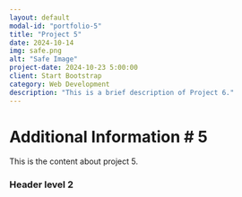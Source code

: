 ```yaml
---
layout: default
modal-id: "portfolio-5"
title: "Project 5"
date: 2024-10-14
img: safe.png
alt: "Safe Image"
project-date: 2024-10-23 5:00:00
client: Start Bootstrap
category: Web Development
description: "This is a brief description of Project 6."
---
```


# Additional Information # 5

This is the content about project 5.

### Header level 2